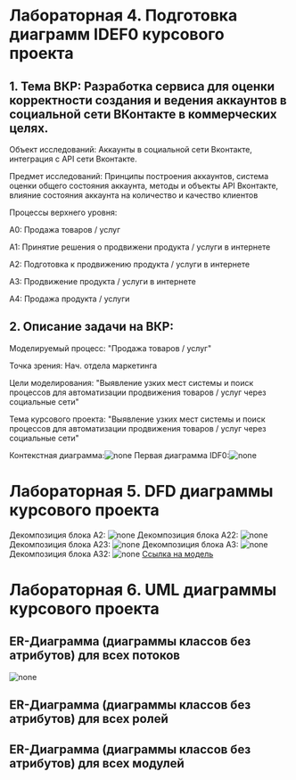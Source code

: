 # Лабораторная 4. Подготовка диаграмм IDEF0 курсового проекта

## 1. Тема ВКР: Разработка сервиса для оценки корректности создания и ведения аккаунтов в социальной сети ВКонтакте в коммерческих целях.

Объект исследований: Аккаунты в социальной сети Вконтакте, интеграция с API сети Вконтакте.

Предмет исследований: Принципы построения аккаунтов, система оценки общего состояния аккаунта, методы и объекты API Вконтакте, влияние состояния аккаунта на количество и качество клиентов

Процессы верхнего уровня:

А0: Продажа товаров / услуг

А1: Принятие решения о продвижени продукта / услуги в интернете

А2: Подготовка к продвижению продукта / услуги в интернете

А3: Продвижение продукта / услуги в интернете

А4: Продажа продукта / услуги

## 2. Описание задачи на ВКР: 

Моделируемый процесс: "Продажа товаров / услуг"

Точка зрения: Нач. отдела маркетинга

Цели моделирования: "Выявление узких мест системы и поиск процессов для автоматизации продвижения товаров / услуг через социальные сети"

Тема курсового проекта: "Выявление узких мест системы и поиск процессов для автоматизации продвижения товаров / услуг через социальные сети"

Контекстная диаграмма:![none](https://github.com/AnnKons/Kursach/blob/master/01_A0.png)
Первая диаграмма IDF0:![none](https://github.com/AnnKons/Kursach/blob/master/02_A0.png)

# Лабораторная 5. DFD диаграммы курсового проекта

Декомпозиция блока A2: ![none](https://github.com/AnnKons/Kursach/blob/master/03_A2.png)
Декомпозиция блока A22: ![none](https://github.com/AnnKons/Kursach/blob/master/04_A22.png)
Декомпозиция блока A23: ![none](https://github.com/AnnKons/Kursach/blob/master/05_A23.png)
Декомпозиция блока A3: ![none](https://github.com/AnnKons/Kursach/blob/master/06_A3.png)
Декомпозиция блока A32: ![none](https://github.com/AnnKons/Kursach/blob/master/07_A32.png)
[Ссылка на модель](https://github.com/AnnKons/Kursach/blob/master/1l.rsf)

# Лабораторная 6. UML диаграммы курсового проекта
## ER-Диаграмма (диаграммы классов без атрибутов) для всех потоков
![none](https://github.com/AnnKons/Kursach/blob/master/er1.jpg)
## ER-Диаграмма (диаграммы классов без атрибутов) для всех ролей
## ER-Диаграмма (диаграммы классов без атрибутов) для всех модулей

